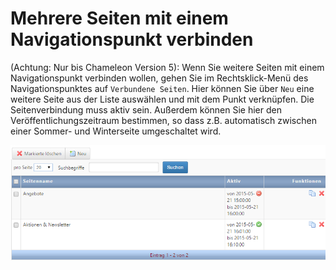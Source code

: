 # Mehrere Seiten mit einem Navigationspunkt verbinden

(Achtung: Nur bis Chameleon Version 5):
Wenn Sie weitere Seiten mit einem Navigationspunkt verbinden wollen, gehen Sie im Rechtsklick-Menü des Navigationspunktes auf ```Verbundene Seiten```. Hier können Sie über ```Neu``` eine weitere Seite aus der Liste auswählen und mit dem Punkt verknüpfen. Die Seitenverbindung muss aktiv sein. Außerdem können Sie hier den Veröffentlichungszeitraum bestimmen, so dass z.B. automatisch zwischen einer Sommer- und Winterseite umgeschaltet wird.

![](bild22.png)

